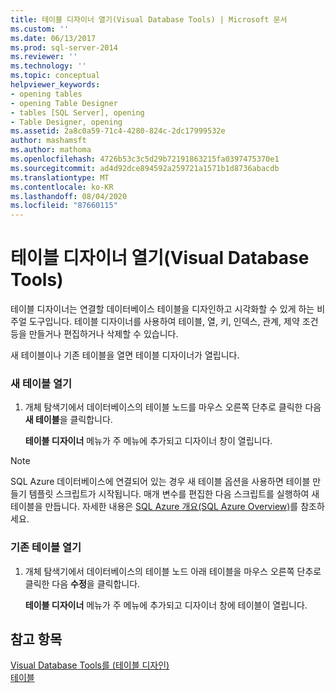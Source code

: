 ```yaml
---
title: 테이블 디자이너 열기(Visual Database Tools) | Microsoft 문서
ms.custom: ''
ms.date: 06/13/2017
ms.prod: sql-server-2014
ms.reviewer: ''
ms.technology: ''
ms.topic: conceptual
helpviewer_keywords:
- opening tables
- opening Table Designer
- tables [SQL Server], opening
- Table Designer, opening
ms.assetid: 2a8c0a59-71c4-4280-824c-2dc17999532e
author: mashamsft
ms.author: mathoma
ms.openlocfilehash: 4726b53c3c5d29b72191863215fa0397475370e1
ms.sourcegitcommit: ad4d92dce894592a259721a1571b1d8736abacdb
ms.translationtype: MT
ms.contentlocale: ko-KR
ms.lasthandoff: 08/04/2020
ms.locfileid: "87660115"
---
```

# <a name="open-table-designer-visual-database-tools"></a>테이블 디자이너 열기(Visual Database Tools)
  테이블 디자이너는 연결할 데이터베이스 테이블을 디자인하고 시각화할 수 있게 하는 비주얼 도구입니다. 테이블 디자이너를 사용하여 테이블, 열, 키, 인덱스, 관계, 제약 조건 등을 만들거나 편집하거나 삭제할 수 있습니다.  
  
 새 테이블이나 기존 테이블을 열면 테이블 디자이너가 열립니다.  
  
### <a name="open-a-new-table"></a>새 테이블 열기  
  
1.  개체 탐색기에서 데이터베이스의 테이블 노드를 마우스 오른쪽 단추로 클릭한 다음 **새 테이블**을 클릭합니다.  
  
     **테이블 디자이너** 메뉴가 주 메뉴에 추가되고 디자이너 창이 열립니다.  
  
> [!NOTE]  
>  SQL Azure 데이터베이스에 연결되어 있는 경우 새 테이블 옵션을 사용하면 테이블 만들기 템플릿 스크립트가 시작됩니다. 매개 변수를 편집한 다음 스크립트를 실행하여 새 테이블을 만듭니다. 자세한 내용은 [SQL Azure 개요(SQL Azure Overview)](/azure/sql-database/sql-database-technical-overview)를 참조하세요.  
  
### <a name="open-an-existing-table"></a>기존 테이블 열기  
  
1.  개체 탐색기에서 데이터베이스의 테이블 노드 아래 테이블을 마우스 오른쪽 단추로 클릭한 다음 **수정**을 클릭합니다.  
  
     **테이블 디자이너** 메뉴가 주 메뉴에 추가되고 디자이너 창에 테이블이 열립니다.  
  
## <a name="see-also"></a>참고 항목  
 [Visual Database Tools를 &#40;테이블 디자인&#41;](../ssms/visual-db-tools/visual-database-tools.md)   
 [테이블](../relational-databases/tables/tables.md)  
  
  
